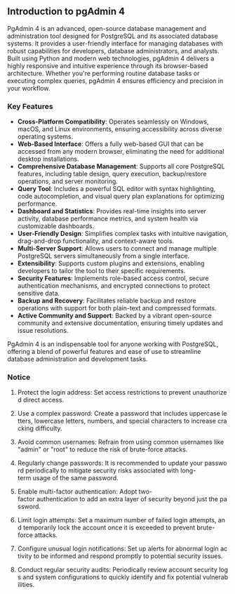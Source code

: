 ## Introduction to pgAdmin 4

PgAdmin 4 is an advanced, open-source database management and administration tool designed for PostgreSQL and its associated database systems. It provides a user-friendly interface for managing databases with robust capabilities for developers, database administrators, and analysts. Built using Python and modern web technologies, pgAdmin 4 delivers a highly responsive and intuitive experience through its browser-based architecture. Whether you're performing routine database tasks or executing complex queries, pgAdmin 4 ensures efficiency and precision in your workflow.

### Key Features

- **Cross-Platform Compatibility**: Operates seamlessly on Windows, macOS, and Linux environments, ensuring accessibility across diverse operating systems.
- **Web-Based Interface**: Offers a fully web-based GUI that can be accessed from any modern browser, eliminating the need for additional desktop installations.
- **Comprehensive Database Management**: Supports all core PostgreSQL features, including table design, query execution, backup/restore operations, and server monitoring.
- **Query Tool**: Includes a powerful SQL editor with syntax highlighting, code autocompletion, and visual query plan explanations for optimizing performance.
- **Dashboard and Statistics**: Provides real-time insights into server activity, database performance metrics, and system health via customizable dashboards.
- **User-Friendly Design**: Simplifies complex tasks with intuitive navigation, drag-and-drop functionality, and context-aware tools.
- **Multi-Server Support**: Allows users to connect and manage multiple PostgreSQL servers simultaneously from a single interface.
- **Extensibility**: Supports custom plugins and extensions, enabling developers to tailor the tool to their specific requirements.
- **Security Features**: Implements role-based access control, secure authentication mechanisms, and encrypted connections to protect sensitive data.
- **Backup and Recovery**: Facilitates reliable backup and restore operations with support for both plain-text and compressed formats.
- **Active Community and Support**: Backed by a vibrant open-source community and extensive documentation, ensuring timely updates and issue resolutions.

PgAdmin 4 is an indispensable tool for anyone working with PostgreSQL, offering a blend of powerful features and ease of use to streamline database administration and development tasks.

### Notice

1.  Protect the login address: Set access restrictions to prevent unauthorized direct access.
    
2.  Use a complex password: Create a password that includes uppercase letters, lowercase letters, numbers, and special characters to increase cracking difficulty.
    
3.  Avoid common usernames: Refrain from using common usernames like "admin" or "root" to reduce the risk of brute-force attacks.
    
4.  Regularly change passwords: It is recommended to update your password periodically to mitigate security risks associated with long-term usage of the same password.
    
5.  Enable multi-factor authentication: Adopt two-factor authentication to add an extra layer of security beyond just the password.
    
6.  Limit login attempts: Set a maximum number of failed login attempts, and temporarily lock the account once it is exceeded to prevent brute-force attacks.
    
7.  Configure unusual login notifications: Set up alerts for abnormal login activity to be informed and respond promptly to potential security issues.
    
8.  Conduct regular security audits: Periodically review account security logs and system configurations to quickly identify and fix potential vulnerabilities.
        